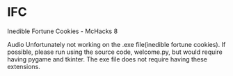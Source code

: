 # IFC
Inedible Fortune Cookies - McHacks 8

Audio Unfortunately not working on the .exe file(inedible fortune cookies).
If possible, please run using the source code, welcome.py, but would require
having pygame and tkinter. The exe file does not require having these extensions.
